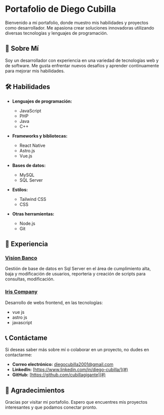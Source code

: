 # Portafolio de Diego Cubilla

Bienvenido a mi portafolio, donde muestro mis habilidades y proyectos como desarrollador. Me apasiona crear soluciones innovadoras utilizando diversas tecnologías y lenguajes de programación.

## 🌟 Sobre Mí

Soy un desarrollador con experiencia en una variedad de tecnologías web y de software. Me gusta enfrentar nuevos desafíos y aprender continuamente para mejorar mis habilidades.

## 🛠️ Habilidades

- **Lenguajes de programación:**
  - JavaScript
  - PHP
  - Java
  - C++

- **Frameworks y bibliotecas:**
  - React Native
  - Astro.js
  - Vue.js

- **Bases de datos:**
  - MySQL
  - SQL Server

- **Estilos:**
  - Tailwind CSS
  - CSS

- **Otras herramientas:**
  - Node.js
  - Git

## 🚀 Experiencia

### [Vision Banco](#)
Gestión de base de datos en Sql Server en el área de cumplimiento alta, baja y modificación de usuarios, reporteria y creación de scripts para consultas, modificación.

### [Iris Company](#)
Desarrollo de webs frontend, en las tecnologías: 
 - vue js
 - astro js
 - javascript

## 📞 Contáctame

Si deseas saber más sobre mí o colaborar en un proyecto, no dudes en contactarme:

- **Correo electrónico:** diegocubilla2001@gmail.com
- **LinkedIn:** [https://www.linkedin.com/in/diego-cubilla/](#)
- **GitHub:** [https://github.com/cubillagigante](#)

## 🎉 Agradecimientos

Gracias por visitar mi portafolio. Espero que encuentres mis proyectos interesantes y que podamos conectar pronto.
